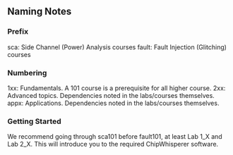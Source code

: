 
## Naming Notes

### Prefix

sca: Side Channel (Power) Analysis courses
fault: Fault Injection (Glitching) courses

### Numbering

1xx: Fundamentals. A 101 course is a prerequisite for all higher course.
2xx: Advanced topics. Dependencies noted in the labs/courses themselves.
appx: Applications. Dependencies noted in the labs/courses themselves.

### Getting Started

We recommend going through sca101 before fault101, at least Lab 1_X and Lab 2_X. This will introduce you to the required ChipWhisperer software.